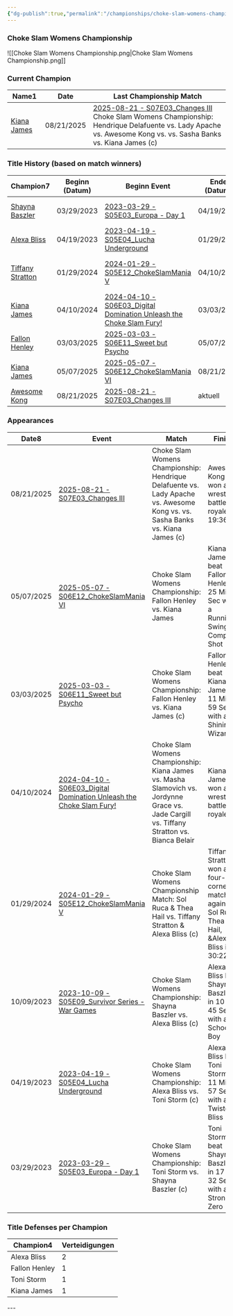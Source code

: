 ```yaml
---
{"dg-publish":true,"permalink":"/championships/choke-slam-womens-championship/","title":"Choke Slam Womens Championship","noteIcon":""}
---
```


### Choke Slam Womens Championship
![[Choke Slam Womens Championship.png\|Choke Slam Womens Championship.png]]
<h3><span>Current Champion</span></h3><div><table class="dataview table-view-table"><thead class="table-view-thead"><tr class="table-view-tr-header"><th class="table-view-th"><span>Name</span><span class="dataview small-text">1</span></th><th class="table-view-th"><span>Date</span></th><th class="table-view-th"><span>Last Championship Match</span></th></tr></thead><tbody class="table-view-tbody"><tr><td><span><a data-href="Kiana James" href="Kiana James" class="internal-link" target="_blank" rel="noopener nofollow">Kiana James</a></span></td><td>08/21/2025</td><td><span><a data-href="2025-08-21 - S07E03_Changes III" href="2025-08-21 - S07E03_Changes III" class="internal-link" target="_blank" rel="noopener nofollow">2025-08-21 - S07E03_Changes III</a><br>
Choke Slam Womens Championship: Hendrique Delafuente vs. Lady Apache vs. Awesome Kong vs. vs. Sasha Banks vs. Kiana James (c)</span></td></tr></tbody></table></div>

<h3><span>Title History (based on match winners)</span></h3><div><table class="dataview table-view-table"><thead class="table-view-thead"><tr class="table-view-tr-header"><th class="table-view-th"><span>Champion</span><span class="dataview small-text">7</span></th><th class="table-view-th"><span>Beginn (Datum)</span></th><th class="table-view-th"><span>Beginn Event</span></th><th class="table-view-th"><span>Ende (Datum)</span></th><th class="table-view-th"><span>Ende Event</span></th><th class="table-view-th"><span>Dauer (Tage)</span></th><th class="table-view-th"><span>Titelverteidigungen</span></th><th class="table-view-th"><span>Aktuell</span></th></tr></thead><tbody class="table-view-tbody"><tr><td><span><a data-href="Shayna Baszler" href="Shayna Baszler" class="internal-link" target="_blank" rel="noopener nofollow">Shayna Baszler</a></span></td><td>03/29/2023</td><td><span><a data-href="2023-03-29 - S05E03_Europa - Day 1" href="2023-03-29 - S05E03_Europa - Day 1" class="internal-link" target="_blank" rel="noopener nofollow">2023-03-29 - S05E03_Europa - Day 1</a></span></td><td>04/19/2023</td><td><span><a data-href="2023-04-19 - S05E04_Lucha Underground" href="2023-04-19 - S05E04_Lucha Underground" class="internal-link" target="_blank" rel="noopener nofollow">2023-04-19 - S05E04_Lucha Underground</a></span></td><td>21</td><td>0</td><td><span></span></td></tr><tr><td><span><a data-href="Alexa Bliss" href="Alexa Bliss" class="internal-link" target="_blank" rel="noopener nofollow">Alexa Bliss</a></span></td><td>04/19/2023</td><td><span><a data-href="2023-04-19 - S05E04_Lucha Underground" href="2023-04-19 - S05E04_Lucha Underground" class="internal-link" target="_blank" rel="noopener nofollow">2023-04-19 - S05E04_Lucha Underground</a></span></td><td>01/29/2024</td><td><span><a data-href="2024-01-29 - S05E12_ChokeSlamMania V" href="2024-01-29 - S05E12_ChokeSlamMania V" class="internal-link" target="_blank" rel="noopener nofollow">2024-01-29 - S05E12_ChokeSlamMania V</a></span></td><td>285</td><td>1</td><td><span></span></td></tr><tr><td><span><a data-href="Tiffany Stratton" href="Tiffany Stratton" class="internal-link" target="_blank" rel="noopener nofollow">Tiffany Stratton</a></span></td><td>01/29/2024</td><td><span><a data-href="2024-01-29 - S05E12_ChokeSlamMania V" href="2024-01-29 - S05E12_ChokeSlamMania V" class="internal-link" target="_blank" rel="noopener nofollow">2024-01-29 - S05E12_ChokeSlamMania V</a></span></td><td>04/10/2024</td><td><span><a data-href="2024-04-10 - S06E03_Digital Domination  Unleash the Choke Slam Fury!" href="2024-04-10 - S06E03_Digital Domination  Unleash the Choke Slam Fury!" class="internal-link" target="_blank" rel="noopener nofollow">2024-04-10 - S06E03_Digital Domination  Unleash the Choke Slam Fury!</a></span></td><td>72</td><td>0</td><td><span></span></td></tr><tr><td><span><a data-href="Kiana James" href="Kiana James" class="internal-link" target="_blank" rel="noopener nofollow">Kiana James</a></span></td><td>04/10/2024</td><td><span><a data-href="2024-04-10 - S06E03_Digital Domination  Unleash the Choke Slam Fury!" href="2024-04-10 - S06E03_Digital Domination  Unleash the Choke Slam Fury!" class="internal-link" target="_blank" rel="noopener nofollow">2024-04-10 - S06E03_Digital Domination  Unleash the Choke Slam Fury!</a></span></td><td>03/03/2025</td><td><span><a data-href="2025-03-03 - S06E11_Sweet but Psycho" href="2025-03-03 - S06E11_Sweet but Psycho" class="internal-link" target="_blank" rel="noopener nofollow">2025-03-03 - S06E11_Sweet but Psycho</a></span></td><td>327</td><td>0</td><td><span></span></td></tr><tr><td><span><a data-href="Fallon Henley" href="Fallon Henley" class="internal-link" target="_blank" rel="noopener nofollow">Fallon Henley</a></span></td><td>03/03/2025</td><td><span><a data-href="2025-03-03 - S06E11_Sweet but Psycho" href="2025-03-03 - S06E11_Sweet but Psycho" class="internal-link" target="_blank" rel="noopener nofollow">2025-03-03 - S06E11_Sweet but Psycho</a></span></td><td>05/07/2025</td><td><span><a data-href="2025-05-07 - S06E12_ChokeSlamMania VI" href="2025-05-07 - S06E12_ChokeSlamMania VI" class="internal-link" target="_blank" rel="noopener nofollow">2025-05-07 - S06E12_ChokeSlamMania VI</a></span></td><td>65</td><td>0</td><td><span></span></td></tr><tr><td><span><a data-href="Kiana James" href="Kiana James" class="internal-link" target="_blank" rel="noopener nofollow">Kiana James</a></span></td><td>05/07/2025</td><td><span><a data-href="2025-05-07 - S06E12_ChokeSlamMania VI" href="2025-05-07 - S06E12_ChokeSlamMania VI" class="internal-link" target="_blank" rel="noopener nofollow">2025-05-07 - S06E12_ChokeSlamMania VI</a></span></td><td>08/21/2025</td><td><span><a data-href="2025-08-21 - S07E03_Changes III" href="2025-08-21 - S07E03_Changes III" class="internal-link" target="_blank" rel="noopener nofollow">2025-08-21 - S07E03_Changes III</a></span></td><td>106</td><td>0</td><td><span></span></td></tr><tr><td><span><a data-href="Awesome Kong" href="Awesome Kong" class="internal-link" target="_blank" rel="noopener nofollow">Awesome Kong</a></span></td><td>08/21/2025</td><td><span><a data-href="2025-08-21 - S07E03_Changes III" href="2025-08-21 - S07E03_Changes III" class="internal-link" target="_blank" rel="noopener nofollow">2025-08-21 - S07E03_Changes III</a></span></td><td><span>aktuell</span></td><td><span></span></td><td>13</td><td>0</td><td><span>✔️</span></td></tr></tbody></table></div>

<h3><span>Appearances</span></h3><div><table class="dataview table-view-table"><thead class="table-view-thead"><tr class="table-view-tr-header"><th class="table-view-th"><span>Date</span><span class="dataview small-text">8</span></th><th class="table-view-th"><span>Event</span></th><th class="table-view-th"><span>Match</span></th><th class="table-view-th"><span>Finish</span></th><th class="table-view-th"><span>Rating</span></th><th class="table-view-th"><span>Score</span></th><th class="table-view-th"><span>Time</span></th></tr></thead><tbody class="table-view-tbody"><tr><td>08/21/2025</td><td><span><a data-href="2025-08-21 - S07E03_Changes III" href="2025-08-21 - S07E03_Changes III" class="internal-link" target="_blank" rel="noopener nofollow">2025-08-21 - S07E03_Changes III</a></span></td><td><span>Choke Slam Womens Championship: Hendrique Delafuente vs. Lady Apache vs. Awesome Kong vs. vs. Sasha Banks vs. Kiana James (c)</span></td><td><span>Awesome Kong won a 5 wrestler battle royale in  19:36</span></td><td><span>★★★★1/2</span></td><td>94</td><td><span>19:36</span></td></tr><tr><td>05/07/2025</td><td><span><a data-href="2025-05-07 - S06E12_ChokeSlamMania VI" href="2025-05-07 - S06E12_ChokeSlamMania VI" class="internal-link" target="_blank" rel="noopener nofollow">2025-05-07 - S06E12_ChokeSlamMania VI</a></span></td><td><span>Choke Slam Womens Championship: Fallon Henley vs. Kiana James</span></td><td><span>Kiana James beat Fallon Henley in 25 Min 3 Sec with a Running Swinging Complete Shot</span></td><td><span>★★★★</span></td><td>85</td><td><span>25:03</span></td></tr><tr><td>03/03/2025</td><td><span><a data-href="2025-03-03 - S06E11_Sweet but Psycho" href="2025-03-03 - S06E11_Sweet but Psycho" class="internal-link" target="_blank" rel="noopener nofollow">2025-03-03 - S06E11_Sweet but Psycho</a></span></td><td><span>Choke Slam Womens Championship: Fallon Henley vs. Kiana James (c)</span></td><td><span>Fallon Henley beat Kiana James in 11 Min 59 Sec with a Shining Wizard</span></td><td><span>★★★1/4</span></td><td>73</td><td><span>11:59</span></td></tr><tr><td>04/10/2024</td><td><span><a data-href="2024-04-10 - S06E03_Digital Domination  Unleash the Choke Slam Fury!" href="2024-04-10 - S06E03_Digital Domination  Unleash the Choke Slam Fury!" class="internal-link" target="_blank" rel="noopener nofollow">2024-04-10 - S06E03_Digital Domination  Unleash the Choke Slam Fury!</a></span></td><td><span>Choke Slam Womens Championship: Kiana James vs. Masha Slamovich vs. Jordynne Grace vs. Jade Cargill vs. Tiffany Stratton vs. Bianca Belair</span></td><td><span>Kiana James won a 6 wrestler battle royale in</span></td><td><span>★★★★★</span></td><td>103</td><td><span>52:28</span></td></tr><tr><td>01/29/2024</td><td><span><a data-href="2024-01-29 - S05E12_ChokeSlamMania V" href="2024-01-29 - S05E12_ChokeSlamMania V" class="internal-link" target="_blank" rel="noopener nofollow">2024-01-29 - S05E12_ChokeSlamMania V</a></span></td><td><span>Choke Slam Womens Championship Match: Sol Ruca &amp; Thea Hail vs. Tiffany Stratton &amp; Alexa Bliss (c)</span></td><td><span>Tiffany Stratton won a four-corners match against Sol Ruca, Thea Hail, &amp;Alexa Bliss in  30:22</span></td><td><span>★★★★1/2</span></td><td>94</td><td><span>30:22</span></td></tr><tr><td>10/09/2023</td><td><span><a data-href="2023-10-09 - S05E09_Survivor Series - War Games" href="2023-10-09 - S05E09_Survivor Series - War Games" class="internal-link" target="_blank" rel="noopener nofollow">2023-10-09 - S05E09_Survivor Series - War Games</a></span></td><td><span>Choke Slam Womens Championship: Shayna Baszler vs. Alexa Bliss (c)</span></td><td><span>Alexa Bliss beat Shayna Baszler in 10 Min 45 Sec with a School Boy</span></td><td><span>★★1/2</span></td><td>67</td><td><span>10:45</span></td></tr><tr><td>04/19/2023</td><td><span><a data-href="2023-04-19 - S05E04_Lucha Underground" href="2023-04-19 - S05E04_Lucha Underground" class="internal-link" target="_blank" rel="noopener nofollow">2023-04-19 - S05E04_Lucha Underground</a></span></td><td><span>Choke Slam Womens Championship: Alexa Bliss vs. Toni Storm (c)</span></td><td><span>Alexa Bliss beat Toni Storm in 11 Min 57 Sec with a Twisted Bliss</span></td><td><span>★★★</span></td><td>71</td><td><span>11:57</span></td></tr><tr><td>03/29/2023</td><td><span><a data-href="2023-03-29 - S05E03_Europa - Day 1" href="2023-03-29 - S05E03_Europa - Day 1" class="internal-link" target="_blank" rel="noopener nofollow">2023-03-29 - S05E03_Europa - Day 1</a></span></td><td><span>Choke Slam Womens Championship: Toni Storm vs. Shayna Baszler (c)</span></td><td><span>Toni Storm beat Shayna Baszler in 17 Min 32 Sec with a Strong Zero</span></td><td><span>★★★★1/4</span></td><td>90</td><td><span>17:32</span></td></tr></tbody></table></div>

<h3><span>Title Defenses per Champion</span></h3><div><table class="dataview table-view-table"><thead class="table-view-thead"><tr class="table-view-tr-header"><th class="table-view-th"><span>Champion</span><span class="dataview small-text">4</span></th><th class="table-view-th"><span>Verteidigungen</span></th></tr></thead><tbody class="table-view-tbody"><tr><td><span>Alexa Bliss</span></td><td>2</td></tr><tr><td><span>Fallon Henley</span></td><td>1</td></tr><tr><td><span>Toni Storm</span></td><td>1</td></tr><tr><td><span>Kiana James</span></td><td>1</td></tr></tbody></table></div>
---